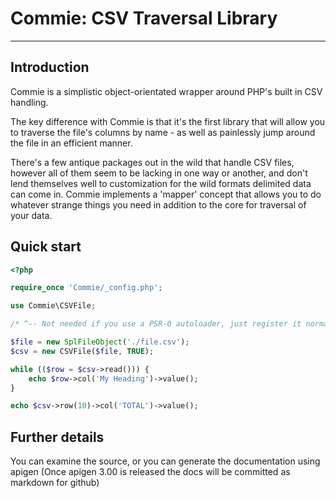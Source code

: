 Commie: CSV Traversal Library
======
---

## Introduction
Commie is a simplistic object-orientated wrapper around PHP's built in CSV handling.

The key difference with Commie is that it's the first library that will allow you to traverse the file's columns by name - as well 
as painlessly jump around the file in an efficient manner. 

There's a few antique packages out in the wild that handle CSV files, however all of them seem to be lacking in one way or 
another, and don't lend themselves well to customization for the wild formats delimited data can come in. Commie implements a 
'mapper' concept that allows you to do whatever strange things you need in addition to the core for traversal of your data. 

## Quick start

```php
<?php

require_once 'Commie/_config.php';

use Commie\CSVFile;

/* ^-- Not needed if you use a PSR-0 autoloader, just register it normally */

$file = new SplFileObject('./file.csv');
$csv = new CSVFile($file, TRUE);

while (($row = $csv->read())) {
    echo $row->col('My Heading')->value();
}

echo $csv->row(10)->col('TOTAL')->value();

```


## Further details

You can examine the source, or you can generate the documentation using apigen 
(Once apigen 3.00 is released the docs will be committed as markdown for github)